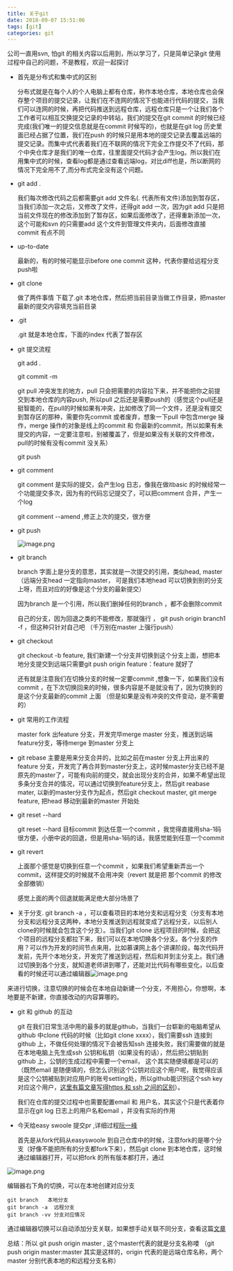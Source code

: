 ```yaml
---
title: 关于git
date: 2018-09-07 15:51:06
tags: [git]
categories: git
---
```


公司一直用svn, 怕git 的相关内容以后用到，所以学习了，只是简单记录git 使用过程中自己的问题，不是教程，欢迎一起探讨

<!--more-->

* 首先是分布式和集中式的区别

  分布式就是在每个人的个人电脑上都有仓库，称作本地仓库，本地仓库也会保存整个项目的提交记录，让我们在不连网的情况下也能进行代码的提交，当我们可以连网的时候，再把代码推送到远程仓库，远程仓库只是一个让我们各个工作者可以相互交换提交记录的中转站，我们的提交在git commit 的时候已经完成(我们唯一的提交信息就是在commit 时候写的)，也就是在git log 历史里面已经占据了位置，我们在push 的时候只是用本地的提交记录去覆盖远端的提交记录。而集中式代表着我们在不联网的情况下完全工作提交不了代码，那个中央仓库才是我们的唯一仓库，往里面提交代码才会产生log。所以我们在用集中式的时候，查看log都是通过查看远端log，对比diff也是，所以断网的情况下完全用不了,而分布式完全没有这个问题。

* git add .

  我们每次修改代码之后都需要git add 文件名(. 代表所有文件)添加到暂存区，当我们添加一次之后，又修改了文件，还得git add 一次，因为git add 只是把当前文件现在的修改添加到了暂存区，如果后面修改了，还得重新添加一次，这个可能和svn 的只需要add 这个文件到管理文件夹内，后面修改直接commit 有点不同

* up-to-date

  最新的，有的时候可能显示before one  commit 这种，代表你要给远程分支push啦

* git clone

  做了两件事情 下载了.git 本地仓库，然后把当前目录当做工作目录，把master 最新的提交内容填充当前目录

* .git 

  .git 就是本地仓库，下面的index 代表了暂存区

* git 提交流程

  git add .

  git commit -m

  git pull 冲突发生的地方，pull 只会把需要的内容拉下来，并不能把你之前提交到本地仓库的内容push, 所以pull 之后还是需要push的（感觉这个pull还是挺智能的，在pull的时候如果有冲突，比如修改了同一个文件，还是没有提交到暂存区的那种，需要你先commit 或者废弃，想象一下pull 中包含merge 操作，merge 操作的对象是线上的commit 和 你最新的commit，所以如果有未提交的内容，一定要注意啦，别被覆盖了，但是如果没有关联的文件修改，pull的时候有没有commit 没关系）

  git push

* git comment

  git comment 是实际的提交，会产生log 日志，像我在做itbasic 的时候经常一个功能提交多次，因为有的代码忘记提交了，可以把comment 合并，产生一个log

  git comment --amend ,修正上次的提交，很方便

* git push

  ![image.png](https://upload-images.jianshu.io/upload_images/5525740-01fba848b36b83eb.png?imageMogr2/auto-orient/strip%7CimageView2/2/w/1240)

* git branch

  branch 字面上是分支的意思，其实就是一次提交的引用，类似head, master （远端分支head 一定指向master， 可是我们本地head 可以切换到别的分支上呀，而且对应的好像是这个分支的最新提交）

  因为branch 是一个引用，所以我们删掉任何的branch ，都不会删除commit

  自己的分支，因为回退之类的不能修改，那就强行 ， git push origin branch1 -f ，但这种只针对自己吧 （千万别在master 上强行push）

* git checkout

  git checkout -b  feature, 我们新建一个分支并切换到这个分支上面，想把本地分支提交到远端只需要git push origin feature：feature 就好了

  还有就是注意我们在切换分支的时候一定要commit ,想象一下，如果我们没有commit ，在下次切换回来的时候，很多内容是不是就没有了，因为切换到的是这个分支最新的commit 上面 （但是如果是没有冲突的文件变动，是不需要的） 

* git 常用的工作流程

  master fork 出feature 分支，开发完毕merge master 分支，推送到远端feature分支，等待merge 到master 分支上

* git rebase
  主要是用来分支合并的，比如之前在master 分支上开出来的feature 分支，开发完了再合并到master分支上，这时候master分支已经不是原先的master了，可能有向前的提交，就会出现分支的合并，如果不希望出现多条分支合并的情况，可以通过切换到feature分支上，然后git reabase mater, 以新的master分支作为起点，然后git checkout master, git merge feature, 把head 移动到最新的master 开始处

* git reset --hard

  git reset --hard 目标commit 到达任意一个commit ，我觉得直接用sha-1码很方便，小册中说的回退，但是用sha-1码的话，我感觉能到任意一个commit

* git revert

  上面那个感觉是切换到任意一个commit ，如果我们希望重新弄出一个commit，这样提交的时候就不会用冲突（revert 就是把 那个commit 的修改全部撤销）

  感觉上面的两个回退就能满足绝大部分场景了

- 关于分支. git branch -a ，可以查看项目的本地分支和远程分支（分支有本地分支和远程分支这两种，本地分支推送到远程就变成了远程分支，以后别人clone的时候就会包含这个分支）。当我们git clone 远程项目的时候，会把这个项目的远程分支都拉下来，我们可以在本地切换各个分支。各个分支的作用？可以作为开发的时间节点来用，比如慕课网上各个讲课阶段，每次代码开发前，先开个本地分支，开发完了推送到远程，然后和并到主分支上。我们通过切换到各个分支，就知道老师讲到哪了，还能对比代码有哪些变化，以后查看的时候还可以通过编辑器![image.png](https://upload-images.jianshu.io/upload_images/5525740-502973ccb71c0779.png?imageMogr2/auto-orient/strip%7CimageView2/2/w/1240)

来进行切换，注意切换的时候会在本地自动新建一个分支，不用担心，你想啊，本地要是不新建，你直接改动的内容算哪的。

* git 和 github 的互动

  git 在我们日常生活中用的最多的就是github，当我们一台崭新的电脑希望从github 中clone 代码的时候（比如git clone xxxx），我们需要ssh 连接到github 上，不做任何处理的情况下会被告知ssh 连接失败，我们需要做的就是在本地电脑上先生成ssh 公钥和私钥（如果没有的话），然后把公钥贴到github 上，公钥的生成过程中需要一个email， 这个其实随便填都是可以的（既然email 是随便填的，但怎么识别这个公钥对应这个用户呢，我觉得应该是这个公钥被贴到对应用户的账号setting处，所以github能识别这个ssh key 对应这个用户，[这里有篇文章写得https 和 ssh 之间的区别](https://debugtalk.com/post/head-first-git-authority-verification/)）。

  我们在仓库的提交过程中也需要配置email 和 用户名，其实这个只是代表着你显示在git log 日志上的用户名和email ，并没有实际的作用

- 今天给easy swoole 提交pr ,详细过程[阮一峰](http://www.ruanyifeng.com/blog/2017/07/pull_request.html)

  首先是从fork代码从easyswoole 到自己仓库中的时候，注意fork的是哪个分支（好像不能把所有的分支都fork下来），然后git clone 到本地仓库，这时候通过编辑器打开，可以把fork 的所有版本都打开，通过

![image.png](https://upload-images.jianshu.io/upload_images/5525740-c79941821a60d76c.png?imageMogr2/auto-orient/strip%7CimageView2/2/w/1240)

编辑器右下角的切换，可以在本地创建对应分支

```
git branch   本地分支
git branch -a  远程分支
git branch -vv 分支对应情况
```

通过编辑器切换可以自动添加分支关联，如果想手动关联不同分支，查看这篇[文章](https://www.jianshu.com/p/fc433b1686bd)

总结：所以 git push origin master , 这个master代表的就是分支名称喽 （git push origin master:master 其实是这样的，origin 代表的是远端仓库名称，两个master 分别代表本地的和远程分支名称）

